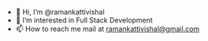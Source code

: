 - 👋 Hi, I’m @ramankattivishal
- 👀 I’m interested in Full Stack Development 
- 📫 How to reach me mail at ramankattivishal@gmail.com

<!---
ramankattivishal/ramankattivishal is a ✨ special ✨ repository because its `README.md` (this file) appears on your GitHub profile.
You can click the Preview link to take a look at your changes.
--->
